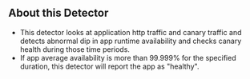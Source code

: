 ## About this Detector

* This detector looks at application http traffic and canary traffic and detects abnormal dip in app runtime availability and checks canary health during those time periods.
* If app average availability is more than 99.999% for the specified duration, this detector will report the app as "healthy".
